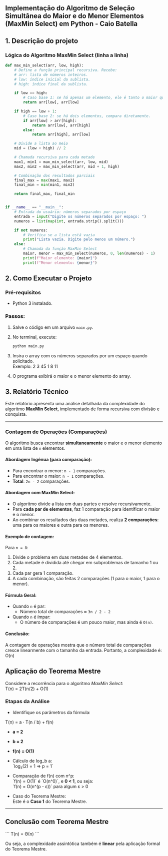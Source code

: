 ## Implementação do Algoritmo de Seleção Simultânea do Maior e do Menor Elementos (MaxMin Select) em Python - Caio Batella

## 1. Descrição do projeto

### Lógica do Algoritmo MaxMin Select (linha a linha)

```python
def max_min_select(arr, low, high):
    # Define a função principal recursiva. Recebe:
    # arr: lista de números inteiros.
    # low: índice inicial da sublista.
    # high: índice final da sublista.

    if low == high:
        # Caso base 1: se há apenas um elemento, ele é tanto o maior quanto o menor.
        return arr[low], arr[low]

    if high == low + 1:
        # Caso base 2: se há dois elementos, compara diretamente.
        if arr[low] > arr[high]:
            return arr[low], arr[high]
        else:
            return arr[high], arr[low]

    # Divide a lista ao meio
    mid = (low + high) // 2

    # Chamada recursiva para cada metade
    max1, min1 = max_min_select(arr, low, mid)
    max2, min2 = max_min_select(arr, mid + 1, high)

    # Combinação dos resultados parciais
    final_max = max(max1, max2)
    final_min = min(min1, min2)

    return final_max, final_min


if __name__ == "__main__":
    # Entrada do usuário: números separados por espaço
    entrada = input("Digite os números separados por espaço: ")
    numeros = list(map(int, entrada.strip().split()))

    if not numeros:
        # Verifica se a lista está vazia
        print("Lista vazia. Digite pelo menos um número.")
    else:
        # Chamada da função MaxMin Select
        maior, menor = max_min_select(numeros, 0, len(numeros) - 1)
        print(f"Maior elemento: {maior}")
        print(f"Menor elemento: {menor}")
```


## 2. Como Executar o Projeto

### Pré-requisitos
- Python 3 instalado.

### Passos:
1. Salve o código em um arquivo `main.py`.
2. No terminal, execute:
   ```bash
   python main.py
   ```
3. Insira o array com os números separados por um espaço quando solicitado.\
 Exemplo: 2 3 45 1 8 11

4. O programa exibirá o maior e o menor elemento do array.

## 3. Relatório Técnico



Este relatório apresenta uma análise detalhada da complexidade do algoritmo **MaxMin Select**, implementado de forma recursiva com divisão e conquista.

---

### Contagem de Operações (Comparações)

O algoritmo busca encontrar **simultaneamente** o maior e o menor elemento em uma lista de `n` elementos.

#### Abordagem Ingênua (para comparação):

- Para encontrar o menor: `n - 1` comparações.
- Para encontrar o maior: `n - 1` comparações.
- **Total**: `2n - 2` comparações.

#### Abordagem com MaxMin Select:

- O algoritmo divide a lista em duas partes e resolve recursivamente.
- Para **cada par de elementos**, faz 1 comparação para identificar o maior e o menor.
- Ao combinar os resultados das duas metades, realiza **2 comparações**: uma para os maiores e outra para os menores.

#### Exemplo de contagem:

Para `n = 8`:

1. Divide o problema em duas metades de 4 elementos.
2. Cada metade é dividida até chegar em subproblemas de tamanho 1 ou 2.
3. Cada par gera 1 comparação.
4. A cada combinação, são feitas 2 comparações (1 para o maior, 1 para o menor).

#### Fórmula Geral:

- Quando `n` é par:
  - Número total de comparações ≈ `3n / 2 - 2`
- Quando `n` é ímpar:
  - O número de comparações é um pouco maior, mas ainda é `O(n)`.

#### Conclusão:

A contagem de operações mostra que o número total de comparações cresce linearmente com o tamanho da entrada. Portanto, a complexidade é: O(n)

## Aplicação do Teorema Mestre

Considere a recorrência para o algoritmo *MaxMin Select*:\
 T(n) = 2T(n/2) + O(1)

### Etapas da Análise

-   Identifique os parâmetros da fórmula:

 T(n) = a ⋅ T(n / b) + f(n) 

-   **a = 2**

-   **b = 2**

-   **f(n) = O(1)**

-   Cálculo de log_b a:\
    \`log₂(2) = 1 ⇒ p = 1\`

-   Comparação de f(n) com n\^p:\
    \`f(n) = O(1)\` é \`O(n\^0)\`, e **0 \< 1**, ou seja:\
    \`f(n) = O(n\^(p - ε))\` para algum ε \> 0

-   Caso do Teorema Mestre:\
    Este é o **Caso 1** do Teorema Mestre.

------------------------------------------------------------------------

## Conclusão com Teorema Mestre

\`\`\` T(n) = Θ(n) \`\`\`

Ou seja, a complexidade assintótica também é **linear** pela aplicação
formal do Teorema Mestre.